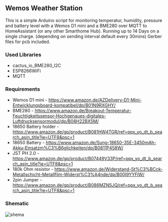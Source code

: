 
## Wemos Weather Station
This is a simple Arduino script for monitoring temperatur, humidity, pressure and battery level
with a Wemos D1 mini and a BME280 over MQTT to HomeAssistant (or any other Smarthome Hub).
Running up to 14 Days on a single charge. (depending on sending interval default every 30mins)
Gerber files for pcb included.

### Used Libraries
- cactus_io_BME280_I2C
- ESP8266WiFi
- MQTT

### Requirements
- Wemos D1 mini - https://www.amazon.de/AZDelivery-D1-Mini-Entwicklungsboard-kompatibel/dp/B01N9RXGHY/
- BME280 - https://www.amazon.de/Breakout-Temperatur-Feuchtigkeitssensor-Hochgenaues-digitales-Luftdrucksensormodul/dp/B08H22BX5M/
- 18650 Battery holder - https://www.amazon.de/gp/product/B081HW4TGR/ref=ppx_yo_dt_b_search_asin_title?ie=UTF8&psc=1
- 18650 Battery - https://www.amazon.de/Sung-18650-35E-3450mAh-Akku-Einsatzm%C3%B6glichkeiten/dp/B0811P458W/
- JST PH 2.0 - https://www.amazon.de/gp/product/B07449V33P/ref=ppx_yo_dt_b_search_asin_title?ie=UTF8&psc=1
- 180k Ohm resistor - https://www.amazon.de/Widerstand-St%C3%BCck-Metallschicht-Metallfilm-Widerst%C3%A4nde/dp/B00I9YYFIW/
- 2pin Jumper - https://www.amazon.de/gp/product/B086MZN5JQ/ref=ppx_yo_dt_b_search_asin_title?ie=UTF8&psc=1

### Shematic
![shema](https://user-images.githubusercontent.com/12301042/124390537-5ddba380-dcec-11eb-8d0f-03f816cc26a4.png)
